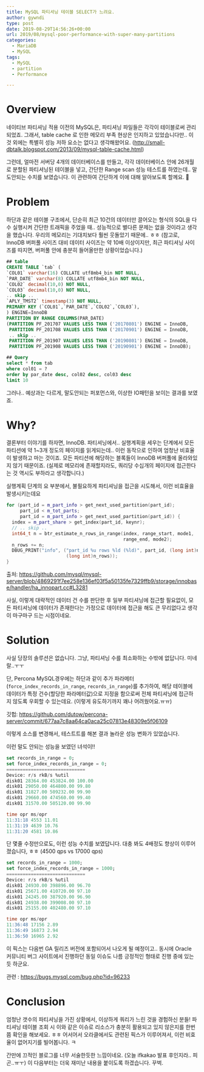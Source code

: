 ```yaml
---
title: MySQL 파티셔닝 테이블 SELECT가 느려요.
author: gywndi
type: post
date: 2019-08-29T14:56:26+00:00
url: 2019/08/mysql-poor-performance-with-super-many-partitions
categories:
  - MariaDB
  - MySQL
tags:
  - MySQL
  - partition
  - Performance

---
```

# Overview

네이티브 파티셔닝 적용 이전의 MySQL은, 파티셔닝 파일들은 각각이 테이블로써 관리되었죠. 그래서, table cache 로 인한 메모리 부족 현상은 인지하고 있었습니다만.. 이것 외에는 특별히 성능 저하 요소는 없다고 생각해왔어요. (http://small-dbtalk.blogspot.com/2013/09/mysql-table-cache.html)

그런데, 얼마전 서버당 4개의 데이터베이스를 만들고, 각각 데이터베이스 안에 26개월로 분할된 파티셔닝된 테이블을 넣고, 간단한 Range scan 성능 테스트를 하였는데.. 말도안되는 수치를 보였습니다. 이 관련하여 간단하게 이에 대해 알아보도록 할께요. 🙂

# Problem

하단과 같은 테이블 구조에서, 단순히 최근 10건의 데이터만 끌어오는 형식의 SQL을 다수 실행시켜 간단한 트래픽을 주었을 때.. 성능적으로 별다른 문제는 없을 것이라고 생각을 했습니다. 우리의 메모리는 기대치보다 훨씬 웃돌았기 때문에.. ㅎㅎ (참고로, InnoDB 버퍼풀 사이즈 대비 데이터 사이즈는 약 10배 이상이지만, 최근 파티셔닝 사이즈를 따지면, 버퍼풀 안에 충분히 들어올만한 상황이었습니다.)

```sql
## table
CREATE TABLE `tab` (
`COL01` varchar(16) COLLATE utf8mb4_bin NOT NULL,
`PAR_DATE` varchar(8) COLLATE utf8mb4_bin NOT NULL,
`COL02` decimal(10,0) NOT NULL,
`COL03` decimal(10,0) NOT NULL,
.. skip ..
`APLY_TMST2` timestamp(3) NOT NULL,
PRIMARY KEY (`COL01`,`PAR_DATE`,`COL02`,`COL03`),
) ENGINE=InnoDB
PARTITION BY RANGE COLUMNS(PAR_DATE)
(PARTITION PF_201707 VALUES LESS THAN ('20170801') ENGINE = InnoDB,
 PARTITION PF_201708 VALUES LESS THAN ('20170901') ENGINE = InnoDB,
 .. skip ..
 PARTITION PF_201907 VALUES LESS THAN ('20190801') ENGINE = InnoDB,
 PARTITION PF_201908 VALUES LESS THAN ('20190901') ENGINE = InnoDB);

## Query
select * from tab
where col01 = ?
order by par_date desc, col02 desc, col03 desc
limit 10
```

그러나.. 예상과는 다르게, 말도안되는 퍼포먼스와, 이상한 IO패턴을 보이는 결과를 보였죠.

# Why?

결론부터 이야기를 하자면, InnoDB. 파티셔닝에서.. 실행계획을 세우는 단계에서 모든 파티션에 약 1~3개 정도의 페이지를 읽게되는데.. 이런 동작으로 인하여 엄청난 비효율이 발생하고 마는 것이죠. 모든 파티션에 해당하는 블록들이 InnoDB 버퍼풀에 올라와있지 않기 때문이죠. (실제로 메모리에 존재할지라도, 쿼리당 수십개의 페이지에 접근한다는 것 역시도 부하라고 생각합니다.)

실행계획 단계의 요 부분에서, 불필요하게 파티셔닝을 접근을 시도해서, 이런 비효율을 발생시키는데요

```cpp
for (part_id = m_part_info > get_next_used_partition(part_id);
     part_id < m_tot_parts;
     part_id = m_part_info > get_next_used_partition(part_id)) {
  index = m_part_share > get_index(part_id, keynr);
  // .. skip ..
  int64_t n = btr_estimate_n_rows_in_range(index, range_start, mode1,
                                           range_end, mode2);
  n_rows += n;
  DBUG_PRINT("info", ("part_id %u rows %ld (%ld)", part_id, (long int)n,
                      (long int)n_rows));
}
```

출처: https://github.com/mysql/mysql-server/blob/4869291f7ee258e136ef03f5a50135fe7329ffb9/storage/innobase/handler/ha_innopart.cc#L3281

사실, 이렇게 대략적인 데이터 건 수를 판단한 후 일부 파티셔닝에 접근할 필요없이, 모든 파티셔닝에 데이터가 존재한다는 가정으로 데이터에 접근을 해도 큰 무리없다고 생각이 마구마구 드는 시점이네요.

# Solution

사실 당장의 솔루션은 없습니다. 그냥, 파티셔닝 수를 최소화하는 수밖에 없답니다. 미네랄..ㅜㅜ

단, Percona MySQL경우에는 하단과 같이 추가 파라메터(`force_index_records_in_range`, `records_in_range`)를 추가하여, 해당 테이블에 데이터가 특정 건수(할당한 파라메터값)으로 지정을 함으로써 전체 파티셔닝에 접근하지 않도록 우회할 수 있는데요. (이렇게 유도하기까지 꽤나 어려웠어요.ㅠㅠ)

깃헙: https://github.com/dutow/percona-server/commit/677aa7c8aa64ca0aca25c07813e48309e5f06109

이렇게 소스를 변경해서, 테스트트를 해본 결과 놀라운 성능 변화가 있었습니다.

이런 말도 안되는 성능을 보였던 녀석이!!

```sql
set records_in_range = 0;
set force_index_records_in_range = 0;
=============================
Device: r/s rkB/s %util
disk01 28364.00 453824.00 100.00
disk01 29050.00 464800.00 99.80
disk01 31827.00 509232.00 99.90
disk01 29660.00 474560.00 99.40
disk01 31570.00 505120.00 99.90

time opr ms/opr
11:31:18 4553 11.01
11:31:19 4639 10.76
11:31:20 4581 10.86
```

단 몇줄 수정만으로도, 이런 성능 수치를 보였답니다. 대충 봐도 4배정도 향상이 이루어졌습니다, ㅎㅎ (4500 qps vs 17000 qps)

```sql
set records_in_range = 1000;
set force_index_records_in_range = 1000;
=============================
Device: r/s rkB/s %util
disk01 24930.00 398896.00 96.70
disk01 25671.00 410720.00 97.10
disk01 24245.00 387920.00 96.90
disk01 24938.00 399008.00 97.10
disk01 25155.00 402480.00 97.10

time opr ms/opr
11:36:48 17156 2.89
11:36:49 16873 2.94
11:36:50 16965 2.92
```

이 픽스는 다음번 GA 릴리즈 버전에 포함되어서 나오게 될 예정이고.. 동시에 Oracle 커뮤니티 버그 사이트에서 진행하던 동일 이슈도 나름 긍정적인 형태로 진행 중에 있는 듯 하군요.

관련 : https://bugs.mysql.com/bug.php?id=96233

# Conclusion

엄청난 갯수의 파티셔닝을 가진 상황에서, 이상하게 쿼리가 느린 것을 경험하신 분들! 파티셔닝 테이블 조회 시 이와 같은 이슈로 리소스가 충분히 활용되고 있지 않은지를 한번쯤 확인을 해보세요. ㅎㅎ 어서어서 오라클에서도 관련된 픽스가 이루어져서, 이런 비효율이 없어지기를 빌어봅니다. ㅋ

간만에 끄적인 블로그를 너무 서술한듯한 느낌이네요. (오늘 ifkakao 발표 후인지라.. 피곤..ㅠㅜ) 이 다음부터는 더욱 재미난 내용을 붙이도록 하겠습니다. 꾸벅.